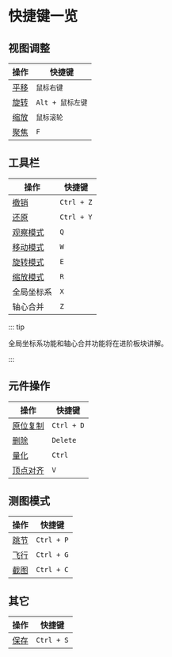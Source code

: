 # 快捷键一览

## 视图调整

| 操作                              | 快捷键           |
| --------------------------------- | ---------------- |
| [平移](/start/basics.md#平移视图) | `鼠标右键`       |
| [旋转](/start/basics.md#旋转视图) | `Alt + 鼠标左键` |
| [缩放](/start/basics.md#缩放视图) | `鼠标滚轮`       |
| [聚焦](/start/basics.md#聚焦)     | `F`              |

## 工具栏

| 操作                                  | 快捷键     |
| ------------------------------------- | ---------- |
| [撤销](/start/basics.md#撤销与还原)   | `Ctrl + Z` |
| [还原](/start/basics.md#撤销与还原)   | `Ctrl + Y` |
| [观察模式](/start/basics.md#观察模式) | `Q`        |
| [移动模式](/start/basics.md#移动模式) | `W`        |
| [旋转模式](/start/basics.md#旋转模式) | `E`        |
| [缩放模式](/start/basics.md#缩放模式) | `R`        |
| 全局坐标系                            | `X`        |
| 轴心合并                              | `Z`        |

::: tip

全局坐标系功能和轴心合并功能将在进阶板块讲解。

:::

## 元件操作

| 操作                                     | 快捷键     |
| ---------------------------------------- | ---------- |
| [原位复制](/start/basics.md#复制元件)    | `Ctrl + D` |
| [删除](/start/basics.md#删除元件)        | `Delete`   |
| [量化](/start/basics.md#量化)            | `Ctrl`     |
| [顶点对齐](/start/alignment.md#顶点对齐) | `V`        |

## 测图模式

| 操作                          | 快捷键     |
| ----------------------------- | ---------- |
| [跳节](/start/basics.md#跳节) | `Ctrl + P` |
| [飞行](/start/basics.md#飞行) | `Ctrl + G` |
| [截图](/start/basics.md#截图) | `Ctrl + C` |

## 其它

| 操作                          | 快捷键     |
| ----------------------------- | ---------- |
| [保存](/start/basics.md#保存) | `Ctrl + S` |
